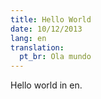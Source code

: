 ```yaml
---
title: Hello World
date: 10/12/2013
lang: en
translation:
  pt_br: Ola mundo
---
```


Hello world in en.
